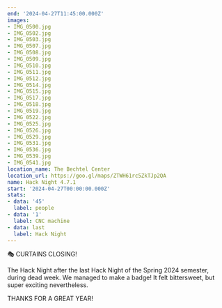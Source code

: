```yaml
---
end: '2024-04-27T11:45:00.000Z'
images:
- IMG_0500.jpg
- IMG_0502.jpg
- IMG_0503.jpg
- IMG_0507.jpg
- IMG_0508.jpg
- IMG_0509.jpg
- IMG_0510.jpg
- IMG_0511.jpg
- IMG_0512.jpg
- IMG_0514.jpg
- IMG_0515.jpg
- IMG_0517.jpg
- IMG_0518.jpg
- IMG_0519.jpg
- IMG_0522.jpg
- IMG_0525.jpg
- IMG_0526.jpg
- IMG_0529.jpg
- IMG_0531.jpg
- IMG_0536.jpg
- IMG_0539.jpg
- IMG_0541.jpg
location_name: The Bechtel Center
location_url: https://goo.gl/maps/ZTWH61rc5ZkTJp2QA
name: Hack Night 4.7.1
start: '2024-04-27T00:00:00.000Z'
stats:
- data: '45'
  label: people
- data: '1'
  label: CNC machine
- data: last
  label: Hack Night
---
```


🎭 CURTAINS CLOSING!

The Hack Night after the last Hack Night of the Spring 2024 semester, during dead week. We managed to make a badge! It felt bittersweet, but super exciting nevertheless.

THANKS FOR A GREAT YEAR!